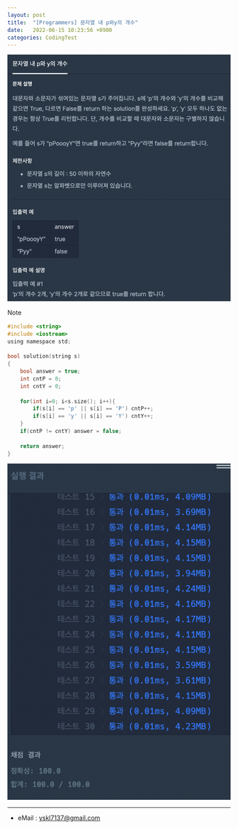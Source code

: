 ```yaml
---
layout: post
title:  "[Programmers] 문자열 내 p와y의 개수"
date:   2022-06-15 10:23:56 +0900
categories: CodingTest
---
```


![Scr2](/img/220615/220615_2Scr2.png)

Note <br>

~~~ c
#include <string>
#include <iostream>
using namespace std;

bool solution(string s)
{
    bool answer = true;
    int cntP = 0;
    int cntY = 0;
    
    for(int i=0; i<s.size(); i++){
        if(s[i] == 'p' || s[i] == 'P') cntP++;
        if(s[i] == 'y' || s[i] == 'Y') cntY++;
    }
    if(cntP != cntY) answer = false;

    return answer;
}
~~~

![Scr1](/img/220615/220615_2Scr1.png)

***
* eMail : <yskl7137@gmail.com>
